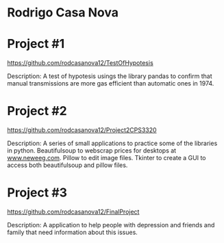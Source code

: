 # Rodrigo Casa Nova

# Project #1

https://github.com/rodcasanova12/TestOfHypotesis

Description: A test of hypotesis usings the library pandas to confirm that manual transmissions are more gas efficient than automatic ones in 1974.

# Project #2

https://github.com/rodcasanova12/Project2CPS3320

Description: A series of small applications to practice some of the libraries in python. Beautifulsoup to webscrap prices for desktops at www.neweeg.com. Pillow to edit image files. Tkinter to create a GUI to access both beautifulsoup and pillow files.

# Project #3

https://github.com/rodcasanova12/FinalProject

Description: A application to help people with depression and friends and family that need information about this issues.
